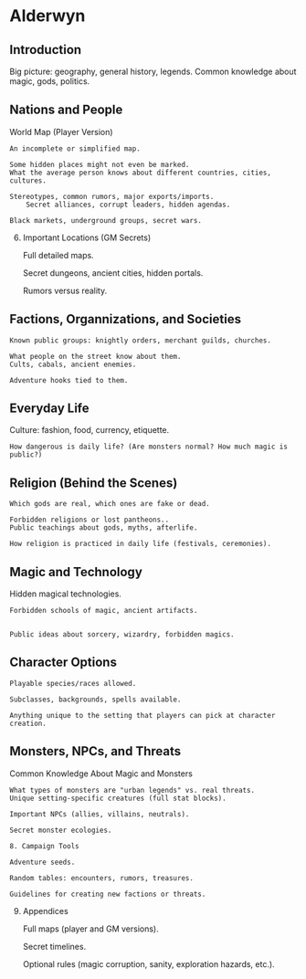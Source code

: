 # Alderwyn

## Introduction

Big picture: geography, general history, legends.
Common knowledge about magic, gods, politics.

## Nations and People

World Map (Player Version)

    An incomplete or simplified map.

    Some hidden places might not even be marked.
    What the average person knows about different countries, cities, cultures.

    Stereotypes, common rumors, major exports/imports.
        Secret alliances, corrupt leaders, hidden agendas.

    Black markets, underground groups, secret wars.
6. Important Locations (GM Secrets)

    Full detailed maps.

    Secret dungeons, ancient cities, hidden portals.

    Rumors versus reality.

## Factions, Organnizations, and Societies

    Known public groups: knightly orders, merchant guilds, churches.

    What people on the street know about them.
    Cults, cabals, ancient enemies.

    Adventure hooks tied to them.

## Everyday Life

  Culture: fashion, food, currency, etiquette.

    How dangerous is daily life? (Are monsters normal? How much magic is public?)

## Religion (Behind the Scenes)

    Which gods are real, which ones are fake or dead.

    Forbidden religions or lost pantheons..
    Public teachings about gods, myths, afterlife.

    How religion is practiced in daily life (festivals, ceremonies).


## Magic and Technology

Hidden magical technologies.

    Forbidden schools of magic, ancient artifacts.


    Public ideas about sorcery, wizardry, forbidden magics.


## Character Options

    Playable species/races allowed.

    Subclasses, backgrounds, spells available.

    Anything unique to the setting that players can pick at character creation.

## Monsters, NPCs, and Threats

Common Knowledge About Magic and Monsters

    What types of monsters are "urban legends" vs. real threats.
    Unique setting-specific creatures (full stat blocks).

    Important NPCs (allies, villains, neutrals).

    Secret monster ecologies.

    8. Campaign Tools

    Adventure seeds.

    Random tables: encounters, rumors, treasures.

    Guidelines for creating new factions or threats.

9. Appendices

    Full maps (player and GM versions).

    Secret timelines.

    Optional rules (magic corruption, sanity, exploration hazards, etc.).
